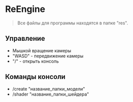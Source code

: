 # ReEngine
> Все файлы для программы находятся в папке "res".

## Управление 
- Мышкой вращение камеры
- "WASD" - передвижение камеры
- "/" - открыть консоль

## Команды консоли
- /create "название_папки_модели"
- /shader "название_папки_шейдера"
